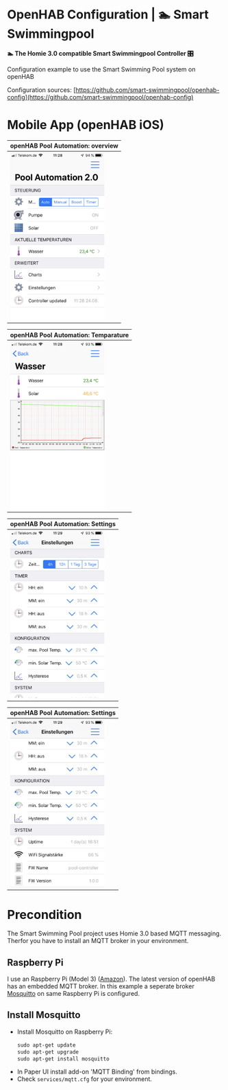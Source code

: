 # OpenHAB Configuration | 🏊 Smart Swimmingpool 

**🏊 The Homie 3.0 compatible Smart Swimmingpool Controller 🎛️**

Configuration example to use the Smart Swimming Pool system on openHAB

Configuration sources: [https://github.com/smart-swimmingpool/openhab-config](https://github.com/smart-swimmingpool/openhab-config)

# Mobile App (openHAB iOS)
| openHAB Pool Automation: overview            |
|----------------------------------------------|
| <img alt="openHAB Pool Automation overview" src="openhab-pool-automation-overview.png"  width="220">  |

| openHAB Pool Automation: Temparature         |
|----------------------------------------------|
| <img alt="openHAB Pool Automation temperature" src="openhab-pool-automation-temparature.png"  width="220"> |

| openHAB Pool Automation: Settings            |
|----------------------------------------------|
| <img alt="openHAB Pool Automation settings" src="openhab-pool-automation-settings-1.png" width="220"> |

| openHAB Pool Automation: Settings            |
|----------------------------------------------|
| <img alt="openHAB Pool Automation settings" src="openhab-pool-automation-settings-2.png" width="220"> |

# Precondition

The Smart Swimming Pool project uses Homie 3.0 based MQTT messaging. Therfor you have to install 
an MQTT broker in your environment.

## Raspberry Pi

I use an Raspberry Pi (Model 3) ([Amazon](https://amzn.to/2NnqwDQ)). The latest version of openHAB has an embedded MQTT broker. In this example a seperate broker [Mosquitto](https://mosquitto.org/) on same Raspberry Pi is configured.

## Install Mosquitto

- Install Mosquitto on Raspberry Pi:
  ``` 
  sudo apt-get update
  sudo apt-get upgrade
  sudo apt-get install mosquitto
  ```
- In Paper UI install add-on 'MQTT Binding' from bindings.
- Check `services/mqtt.cfg` for your environment.
